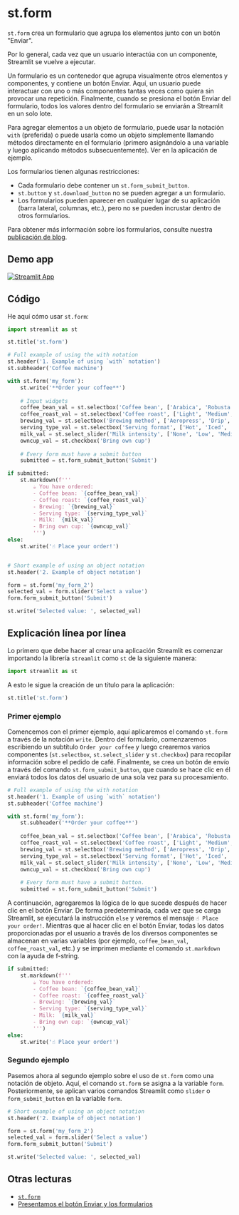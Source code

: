 # st.form

`st.form` crea un formulario que agrupa los elementos junto con un botón "Enviar".

Por lo general, cada vez que un usuario interactúa con un componente, Streamlit se vuelve a ejecutar.

Un formulario es un contenedor que agrupa visualmente otros elementos y componentes, y contiene un botón Enviar. Aquí, un usuario puede interactuar con uno o más componentes tantas veces como quiera sin provocar una repetición. Finalmente, cuando se presiona el botón Enviar del formulario, todos los valores dentro del formulario se enviarán a Streamlit en un solo lote.

Para agregar elementos a un objeto de formulario, puede usar la notación `with` (preferida) o puede usarla como un objeto simplemente llamando métodos directamente en el formulario (primero asignándolo a una variable y luego aplicando métodos subsecuentemente). Ver en la aplicación de ejemplo.

Los formularios tienen algunas restricciones:
- Cada formulario debe contener un `st.form_submit_button`.
- `st.button` y `st.download_button` no se pueden agregar a un formulario.
- Los formularios pueden aparecer en cualquier lugar de su aplicación (barra lateral, columnas, etc.), pero no se pueden incrustar dentro de otros formularios.

Para obtener más información sobre los formularios, consulte nuestra [publicación de blog](https://blog.streamlit.io/introducing-submit-button-and-forms/).

## Demo app

[![Streamlit App](https://static.streamlit.io/badges/streamlit_badge_black_white.svg)](https://share.streamlit.io/dataprofessor/st.form/)

## Código
He aquí cómo usar `st.form`:
```python
import streamlit as st

st.title('st.form')

# Full example of using the with notation
st.header('1. Example of using `with` notation')
st.subheader('Coffee machine')

with st.form('my_form'):
    st.write('**Order your coffee**')
    
    # Input widgets
    coffee_bean_val = st.selectbox('Coffee bean', ['Arabica', 'Robusta'])
    coffee_roast_val = st.selectbox('Coffee roast', ['Light', 'Medium', 'Dark'])
    brewing_val = st.selectbox('Brewing method', ['Aeropress', 'Drip', 'French press', 'Moka pot', 'Siphon'])
    serving_type_val = st.selectbox('Serving format', ['Hot', 'Iced', 'Frappe'])
    milk_val = st.select_slider('Milk intensity', ['None', 'Low', 'Medium', 'High'])
    owncup_val = st.checkbox('Bring own cup')
    
    # Every form must have a submit button
    submitted = st.form_submit_button('Submit')

if submitted:
    st.markdown(f'''
        ☕ You have ordered:
        - Coffee bean: `{coffee_bean_val}`
        - Coffee roast: `{coffee_roast_val}`
        - Brewing: `{brewing_val}`
        - Serving type: `{serving_type_val}`
        - Milk: `{milk_val}`
        - Bring own cup: `{owncup_val}`
        ''')
else:
    st.write('☝️ Place your order!')


# Short example of using an object notation
st.header('2. Example of object notation')

form = st.form('my_form_2')
selected_val = form.slider('Select a value')
form.form_submit_button('Submit')

st.write('Selected value: ', selected_val)
```

## Explicación línea por línea
Lo primero que debe hacer al crear una aplicación Streamlit es comenzar importando la librería `streamlit` como `st` de la siguiente manera:
```python
import streamlit as st
```

A esto le sigue la creación de un título para la aplicación:
```python
st.title('st.form')
```

### Primer ejemplo
Comencemos con el primer ejemplo, aquí aplicaremos el comando `st.form` a través de la notación `write`. Dentro del formulario, comenzaremos escribiendo un subtítulo `Order your coffee` y luego crearemos varios componentes (`st.selectbox`, `st.select_slider` y `st.checkbox`) para recopilar información sobre el pedido de café. Finalmente, se crea un botón de envío a través del comando `st.form_submit_button`, que cuando se hace clic en él enviará todos los datos del usuario de una sola vez para su procesamiento.
```python
# Full example of using the with notation
st.header('1. Example of using `with` notation')
st.subheader('Coffee machine')

with st.form('my_form'):
    st.subheader('**Order your coffee**')
    
    coffee_bean_val = st.selectbox('Coffee bean', ['Arabica', 'Robusta'])
    coffee_roast_val = st.selectbox('Coffee roast', ['Light', 'Medium', 'Dark'])
    brewing_val = st.selectbox('Brewing method', ['Aeropress', 'Drip', 'French press', 'Moka pot', 'Siphon'])
    serving_type_val = st.selectbox('Serving format', ['Hot', 'Iced', 'Frappe'])
    milk_val = st.select_slider('Milk intensity', ['None', 'Low', 'Medium', 'High'])
    owncup_val = st.checkbox('Bring own cup')
    
    # Every form must have a submit button.
    submitted = st.form_submit_button('Submit')
```

A continuación, agregaremos la lógica de lo que sucede después de hacer clic en el botón Enviar. De forma predeterminada, cada vez que se carga Streamlit, se ejecutará la instrucción `else` y veremos el mensaje `☝️ Place your order!`. Mientras que al hacer clic en el botón Enviar, todas los datos proporcionadas por el usuario a través de los diversos componentes se almacenan en varias variables (por ejemplo, `coffee_bean_val`, `coffee_roast_val`, etc.) y se imprimen mediante el comando `st.markdown` con la ayuda de f-string.
```python
if submitted:
    st.markdown(f'''
        ☕ You have ordered:
        - Coffee bean: `{coffee_bean_val}`
        - Coffee roast: `{coffee_roast_val}`
        - Brewing: `{brewing_val}`
        - Serving type: `{serving_type_val}`
        - Milk: `{milk_val}`
        - Bring own cup: `{owncup_val}`
        ''')
else:
    st.write('☝️ Place your order!')
```


### Segundo ejemplo
Pasemos ahora al segundo ejemplo sobre el uso de `st.form` como una notación de objeto. Aquí, el comando `st.form` se asigna a la variable `form`. Posteriormente, se aplican varios comandos Streamlit como `slider` o `form_submit_button` en la variable `form`.
```python
# Short example of using an object notation
st.header('2. Example of object notation')

form = st.form('my_form_2')
selected_val = form.slider('Select a value')
form.form_submit_button('Submit')

st.write('Selected value: ', selected_val)
```

## Otras lecturas
- [`st.form`](https://docs.streamlit.io/library/api-reference/control-flow/st.form)
- [Presentamos el botón Enviar y los formularios](https://blog.streamlit.io/introducing-submit-button-and-forms/)
